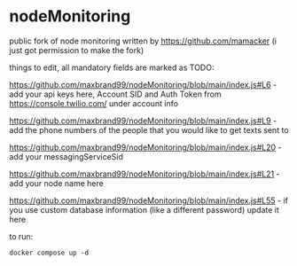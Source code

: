 # nodeMonitoring
public fork of node monitoring written by https://github.com/mamacker (i just got permission to make the fork)



things to edit, all mandatory fields are marked as TODO:

https://github.com/maxbrand99/nodeMonitoring/blob/main/index.js#L6 - add your api keys here, Account SID and Auth Token from https://console.twilio.com/ under account info

https://github.com/maxbrand99/nodeMonitoring/blob/main/index.js#L9 - add the phone numbers of the people that you would like to get texts sent to

https://github.com/maxbrand99/nodeMonitoring/blob/main/index.js#L20 - add your messagingServiceSid

https://github.com/maxbrand99/nodeMonitoring/blob/main/index.js#L21 - add your node name here

https://github.com/maxbrand99/nodeMonitoring/blob/main/index.js#L55 - if you use custom database information (like a different password) update it here


to run:
```
docker compose up -d
```

